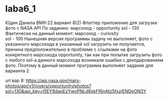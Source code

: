 # laba6_1

Юдин Данила ВМК-22 вариант 8(2)
Флаттер приложение для загрузки фото с NASA API
По заданию:
     марсоход - opportunity
     sol - 130
Фактически на данный момент:
     марсоход - curiosity     
     sol - 100
Нынешняя версия программы задачу не выполняет, фото с указанного марсохода в указанный sol загрузить не получается, причина предположительно в проблеме с ссылками на фото конкретного марсохода opportunity, так как при попытке загрузить фото с любого sol-а данного марсохода возникали ошибки с декодированием фото. Поэтому в данный момент программа выполняет задание для варианта 2.


url вар 8:
https://api.nasa.gov/mars-photos/api/v1/rovers/opportunity/photos?sol=130&api_key=t5EY8daoEzYwoPNLd6xkFf6nAtz5fxzjENDeON3Y
